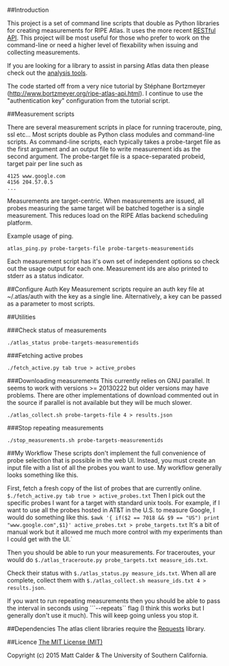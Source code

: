 ##Introduction

This project is a set of command line scripts that double as Python libraries for creating measurements for RIPE Atlas. It uses the more recent [RESTful API](https://atlas.ripe.net/docs/rest/). 
This project will be most useful for those who prefer to work on the command-line or need a higher level of flexability when issuing and collecting measurements.

If you are looking for a library to assist in parsing Atlas data then please check out the [analysis tools](https://github.com/RIPE-Atlas-Community/ripe-atlas-community-contrib).

The code started off from a very nice tutorial by Stéphane Bortzmeyer (http://www.bortzmeyer.org/ripe-atlas-api.html). I continue to use the "authentication key" configuration from the tutorial script.

##Measurement scripts

There are several measurement scripts in place for running traceroute, ping, ssl etc... Most scripts double as Python class modules and command-line scripts. As command-line scripts, each typically takes a probe-target file as the first argument and an output file to write measurement ids as the second argument. The probe-target file is a space-separated probeid, target pair per line such as
```
4125 www.google.com
4156 204.57.0.5
...
```

Measurements are target-centric. When measurements are issued, all probes measuring the same target will be batched together is a single measurement. This reduces load on the RIPE Atlas backend scheduling platform.


Example usage of ping.
```
atlas_ping.py probe-targets-file probe-targets-measurementids
```

Each measurement script has it's own set of independent options so check out the usage output for each one. Measurement ids are also printed to stderr as a status indicator.


##Configure Auth Key
Measurement scripts require an auth key file at ~/.atlas/auth with the key as a single line. Alternatively, a key can be passed as a parameter to most scripts.

##Utilities

###Check status of measurements
```
./atlas_status probe-targets-measurementids
```

###Fetching active probes
```
./fetch_active.py tab true > active_probes
```

###Downloading measurements
This currently relies on GNU parallel. It seems to work with versions >= 20130222 but older versions may have problems. There are other implementations of download commented out in the source if parallel is not available but they will be much slower.

```
./atlas_collect.sh probe-targets-file 4 > results.json 
```

###Stop repeating measurements
```
./stop_measurements.sh probe-targets-measurementids
```

##My Workflow
These scripts don't implement the full convenience of probe selection that is possible in the web UI. Instead, you must create an input file with a list of all the probes you want to use. My workflow generally looks something like this.

First, fetch a fresh copy of the list of probes that are currently online. ```$./fetch_active.py tab true > active_probes.txt``` Then I pick out the specific probes I want for a target with standard unix tools. For example, if I want to use all the probes hosted in AT&T in the U.S. to measure Google, I would do something like this. ```$awk '{ if($2 == 7018 && $9 == "US") print "www.google.com",$1}' active_probes.txt > probe_targets.txt``` It's a bit of manual work but it allowed me much more control with my experiments than I could get with the UI.`

Then you should be able to run your measurements. For traceroutes, your would do ```$./atlas_traceroute.py probe_targets.txt measure_ids.txt```. 

Check their status with ```$./atlas_status.py measure_ids.txt```. When all are complete, collect them with ```$./atlas_collect.sh measure_ids.txt 4 > results.json```.

If you want to run repeating measurements then you should be able to pass the interval in seconds using ```--repeats`` flag (I think this works but I generally don't use it much). This will keep going unless you stop it.

##Dependencies
The atlas client libraries require the [Requests](http://docs.python-requests.org/en/latest) library.

##Licence
[The MIT License (MIT)](http://opensource.org/licenses/MIT)

Copyright (c) 2015 Matt Calder & The University of Southern California.
